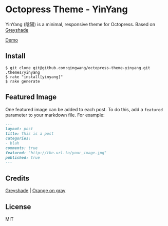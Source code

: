 # Octopress Theme - YinYang

YinYang (陰陽) is a minimal, responsive theme for Octopress.
Based on [Greyshade](https://github.com/shashankmehta/greyshade)

[Demo](http://blog.due.io/)

## Install

	$ git clone git@github.com:qingwang/octopress-theme-yinyang.git .themes/yinyang
	$ rake "install[yinyang]"
	$ rake generate

## Featured Image

One featured image can be added to each post. To do this, add a `featured` parameter to your markdown file. For example:
```markdown
---
layout: post
title: This is a post
categories:
- blah
comments: true
featured: "http://the.url.to/your_image.jpg"
published: true
---
```

## Credits

[Greyshade](https://github.com/shashankmehta/greyshade) | [Orange on gray](https://kuler.adobe.com/Orange-on-gray-color-theme-2221/)

## License

MIT
